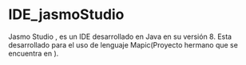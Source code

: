 # IDE_jasmoStudio

Jasmo Studio , es un IDE desarrollado en Java en su versión 8.
Esta desarrollado para el uso de lenguaje Mapic(Proyecto hermano que se encuentra en ).
